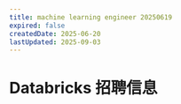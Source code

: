 ```yaml
---
title: machine learning engineer 20250619
expired: false
createdDate: 2025-06-20
lastUpdated: 2025-09-03
---
```


# Databricks 招聘信息

<JobPostingTable job-posting-json-path="databricks/data/machine-learning-engineer-20250619.json" />
